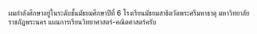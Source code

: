 ผมกำลังศึกษาอยู่ในระดับชั้นมัธยมศึกษาปีที่ 6
โรงเรียนมัธยมสาธิตวัดพระศรีมหาธาตุ มหาวิทยาลัยราชภัฏพระนคร
แผนการเรียนวิทยาศาสตร์-คณิตศาสตร์ครับ
